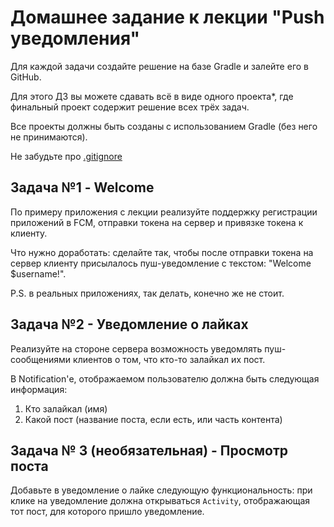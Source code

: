 # Домашнее задание к лекции "Push уведомления"

Для каждой задачи создайте решение на базе Gradle и залейте его в GitHub.

Для этого ДЗ вы можете сдавать всё в виде одного проекта*, где финальный проект содержит решение всех трёх задач.

Все проекты должны быть созданы с использованием Gradle (без него не принимаются).

Не забудьте про [.gitignore](../.gitignore)

## Задача №1 - Welcome

По примеру приложения с лекции реализуйте поддержку регистрации приложений в FCM, отправки токена на сервер и привязке токена к клиенту.

Что нужно доработать: сделайте так, чтобы после отправки токена на сервер клиенту присылалось пуш-уведомление с текстом: "Welcome $username!".

P.S. в реальных приложениях, так делать, конечно же не стоит.

## Задача №2 - Уведомление о лайках

Реализуйте на стороне сервера возможность уведомлять пуш-сообщениями клиентов о том, что кто-то залайкал их пост.

В Notification'е, отображаемом пользователю должна быть следующая информация:
1. Кто залайкал (имя)
2. Какой пост (название поста, если есть, или часть контента)

## Задача № 3 (необязательная) - Просмотр поста

Добавьте в уведомление о лайке следующую функциональность: при клике на уведомление должна открываться `Activity`, отображающая тот пост, для которого пришло уведомление.
